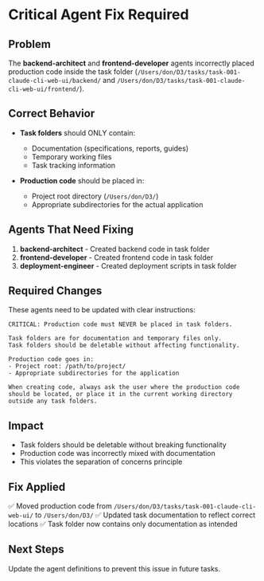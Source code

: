 # Critical Agent Fix Required

## Problem
The **backend-architect** and **frontend-developer** agents incorrectly placed production code inside the task folder (`/Users/don/D3/tasks/task-001-claude-cli-web-ui/backend/` and `/Users/don/D3/tasks/task-001-claude-cli-web-ui/frontend/`).

## Correct Behavior
- **Task folders** should ONLY contain:
  - Documentation (specifications, reports, guides)
  - Temporary working files
  - Task tracking information
  
- **Production code** should be placed in:
  - Project root directory (`/Users/don/D3/`)
  - Appropriate subdirectories for the actual application

## Agents That Need Fixing
1. **backend-architect** - Created backend code in task folder
2. **frontend-developer** - Created frontend code in task folder
3. **deployment-engineer** - Created deployment scripts in task folder

## Required Changes
These agents need to be updated with clear instructions:

```
CRITICAL: Production code must NEVER be placed in task folders.

Task folders are for documentation and temporary files only.
Task folders should be deletable without affecting functionality.

Production code goes in:
- Project root: /path/to/project/
- Appropriate subdirectories for the application

When creating code, always ask the user where the production code should be located, or place it in the current working directory outside any task folders.
```

## Impact
- Task folders should be deletable without breaking functionality
- Production code was incorrectly mixed with documentation
- This violates the separation of concerns principle

## Fix Applied
✅ Moved production code from `/Users/don/D3/tasks/task-001-claude-cli-web-ui/` to `/Users/don/D3/`
✅ Updated task documentation to reflect correct locations
✅ Task folder now contains only documentation as intended

## Next Steps
Update the agent definitions to prevent this issue in future tasks.
